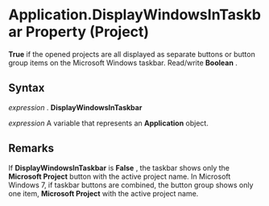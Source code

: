 
# Application.DisplayWindowsInTaskbar Property (Project)

 **True** if the opened projects are all displayed as separate buttons or button group items on the Microsoft Windows taskbar. Read/write **Boolean** .


## Syntax

 _expression_ . **DisplayWindowsInTaskbar**

 _expression_ A variable that represents an **Application** object.


## Remarks

If  **DisplayWindowsInTaskbar** is **False** , the taskbar shows only the **Microsoft Project** button with the active project name. In Microsoft Windows 7, if taskbar buttons are combined, the button group shows only one item, **Microsoft Project** with the active project name.

